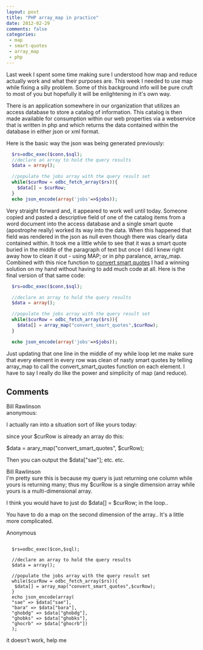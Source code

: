 ```yaml
---
layout: post
title: "PHP array_map in practice"
date: 2012-02-29
comments: false
categories:
 - map
 - smart-quotes
 - array_map
 - php
---
```



Last week I spent some time making sure I understood how map and reduce actually work and what their purposes are. This week I needed to use map while fixing a silly problem. Some of this background info will be pure cruft to most of you but hopefully it will be enlightening in it's own way.

There is an application somewhere in our organization that utilizes an access database to store a catalog of information. This catalog is then made available for consumption within our web properties via a webservice that is written in php and which returns the data contained within the database in either json or xml format.

Here is the basic way the json was being generated previously:

```php
  $rs=odbc_exec($conn,$sql);
  //declare an array to hold the query results
  $data = array();

  //populate the jobs array with the query result set
  while($curRow = odbc_fetch_array($rs)){
    $data[] = $curRow;
  }
  echo json_encode(array('jobs'=>$jobs));
```

Very straight forward and, it appeared to work well until today.  Someone copied and pasted a descriptive field of one of the catalog items from a word document into the access database and a single smart quote (apostrophe really) worked its way into the data.  When this happened that field was rendered in the json as null even though there was clearly data contained within.
It took me a little while to see that it was a smart quote buried in the middle of the paragraph of text but once I did I knew right away how to clean it out - using MAP; or in php paralance, array_map.  Combined with this nice function to <a href="http://shiflett.org/blog/2005/oct/convert-smart-quotes-with-php">convert smart quotes</a> I had a winning solution on my hand without having to add much code at all.  Here is the final version of that same code:


```php
  $rs=odbc_exec($conn,$sql);

  //declare an array to hold the query results
  $data = array();

  //populate the jobs array with the query result set
  while($curRow = odbc_fetch_array($rs)){
    $data[] = array_map("convert_smart_quotes",$curRow);
  }

  echo json_encode(array('jobs'=>$jobs));
```

Just updating that one line in the middle of my while loop let me make sure that every element in every row was clean of nasty smart quotes by telling array_map to call the convert_smart_quotes function on each element.  I have to say I really do like the power and simplicity of map (and reduce).

<h2>Comments</h2>
<div class='comments'>
<div class='comment'>
<div class='author'>Bill Rawlinson</div>
<div class='content'>
anonymous:

I actually ran into a situation sort of like yours today:

since your $curRow is already an array do this:

$data = arary_map("convert_smart_quotes", $curRow);

Then you can output the $data["sae"];  etc. etc.</div>
</div>
<div class='comment'>
<div class='author'>Bill Rawlinson</div>
<div class='content'>
I'm pretty sure this is because my query is just returning one column while yours is returning many; thus my $curRow is a single dimension array while yours is a multi-dimensional array.

I think you would have to just do $data[] = $curRow; in the loop..

You have to do a map on the second dimension of the array.. It's a little more complicated.</div>
</div>
<div class='comment'>
<div class='author'>Anonymous</div>
<div class='content'>


<pre><code class="php">
  $rs=odbc_exec($con,$sql);

  //declare an array to hold the query results
  $data = array();

  //populate the jobs array with the query result set
  while($curRow = odbc_fetch_array($rs)){
   $data[] = array_map("convert_smart_quotes",$curRow);
  }
  echo json_encode(array(
  "sae" => $data["sae"],
  "bara" => $data["bara"],
  "ghobdg" => $data["ghobdg"],
  "ghobks" => $data["ghobks"],
  "ghocrb" => $data["ghocrb"])
  );
</code></pre>

  it doesn't work, help me

  </div>
</div>
</div>
